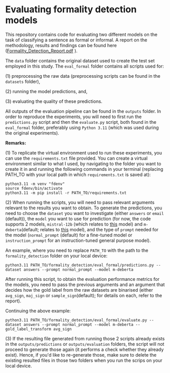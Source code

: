 # Evaluating formality detection models

 This repository contains code for evaluating two different models on the task of classifying a sentence as formal or informal. A report on the methodology, results and findings can be found here ([Formality_Detection_Report.pdf](https://github.com/user-attachments/files/19548601/Formality_Detection_Report.pdf)
).

 The `data` folder contains the original dataset used to create the test set employed in this study.
 The `eval_formal` folder contains all scripts used for: 
 
 (1) preprocessing the raw data (preprocessing scripts can be found in the `datasets` folder), 
 
 (2) running the model predictions, and,

 (3) evaluating the quality of these predictions.

 All outputs of the evaluation pipeline can be found in the `outputs` folder. In order to reproduce the experiments, you will need to first run the `predictions.py` script and then the `evaluate.py` script, both found in the `eval_formal` folder, preferably using `Python 3.11` (which was used during the original experiments). 

 **Remarks:**
 
 (1) To replicate the virtual environment used to run these experiments, you can use the `requirements.txt` file provided. You can create a virtual environment similar to what I used, by navigating to the folder you want to create it in and running the following commands in your terminal (replacing PATH_TO with your local path in which `requirements.txt` is saved at):
 
```
python3.11 -m venv "fdenv"
source fdenv/bin/activate
python3.11 -m pip install -r PATH_TO/requirements.txt
```

 (2) When running the scripts, you will need to pass relevant arguments relevant to the results you want to obtain. To generate the predictions, you need to choose the `dataset` you want to investigate (either `answers` or `email` (default)), the `model` you want to use for prediction (for now, the code supports 2 models, `mistral-12b` (which relates to [this](https://huggingface.co/mistralai/Mistral-Nemo-Instruct-2407) model) and `m-deberta`(default; relates to [this](https://huggingface.co/s-nlp/deberta-large-formality-ranker) model), and the type of `prompt` needed for the model (`normal_prompt` (default) for a fine-tuned model or `instruction_prompt` for an instruction-tuned general purpose model).

An example, where you need to replace `PATH_TO` with the path to the `formality_detection` folder on your local device:

```
python3.11 PATH_TO/formality_detection/eval_formal/predictions.py --dataset answers --prompt normal_prompt --model m-deberta
```

After running this script, to obtain the evaluation performance metrics for the models, you need to pass the previous arguments and an argument that decides how the gold label from the raw datasets are binarised (either `avg_sign`, `maj_sign` or `sample_sign`(default); for details on each, refer to the report). 

Continuing the above example:

```
python3.11 PATH_TO/formality_detection/eval_formal/evaluate.py --dataset answers --prompt normal_prompt --model m-deberta --gold_label_transform avg_sign
```

 (3) If the resulting file generated from running those 2 scripts already exists in the `outputs/predictions` or `outputs/evaluation` folders, the script will not proceed to generate those again (it performs a check whether they already exist). Hence, if you'd like to re-generate those, make sure to delete the existing resulted files in those two folders when you run the scrips on your local device.

